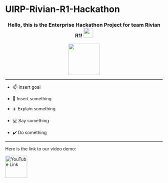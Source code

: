 # UIRP-Rivian-R1-Hackathon

<div id="header" align="center">
<h3>
  Hello, this is the Enterprise Hackathon Project for team Rivian R1!
  <img src="https://media.giphy.com/media/hvRJCLFzcasrR4ia7z/giphy.gif" width="30px"/>
</h3>

  <img src="https://media3.giphy.com/media/qY0xYZYRTl0mpS8vbm/giphy.gif" width="100"/>

---

</div>

- :mailbox: Insert goal

- :pencil: Insert something

- :airplane: Explain something

- :computer: Say something

- :heavy_check_mark: Do something

---

Here is the link to our video demo:

<a href="https://www.youtube.com/watch?v=dQw4w9WgXcQ&pp=ygUabmV2ZXIgZ29pbmcgdG8gZ2l2ZSB5b3UgdXA%3D">
    <img src="https://pngfre.com/wp-content/uploads/You-Tube-14.png" alt="YouTube Link" width="70"/>
